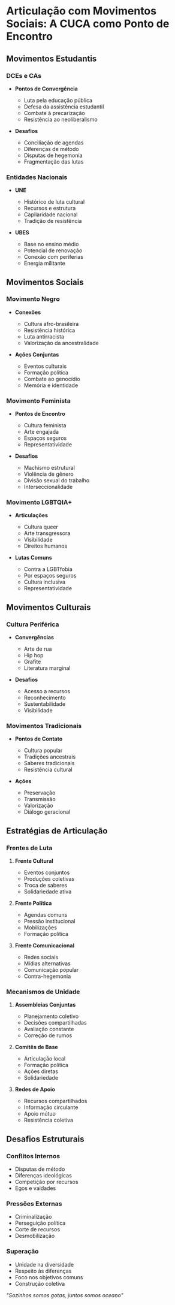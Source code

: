 # Articulação com Movimentos Sociais: A CUCA como Ponto de Encontro

## Movimentos Estudantis

### DCEs e CAs
- **Pontos de Convergência**
  - Luta pela educação pública
  - Defesa da assistência estudantil
  - Combate à precarização
  - Resistência ao neoliberalismo

- **Desafios**
  - Conciliação de agendas
  - Diferenças de método
  - Disputas de hegemonia
  - Fragmentação das lutas

### Entidades Nacionais
- **UNE**
  - Histórico de luta cultural
  - Recursos e estrutura
  - Capilaridade nacional
  - Tradição de resistência

- **UBES**
  - Base no ensino médio
  - Potencial de renovação
  - Conexão com periferias
  - Energia militante

## Movimentos Sociais

### Movimento Negro
- **Conexões**
  - Cultura afro-brasileira
  - Resistência histórica
  - Luta antirracista
  - Valorização da ancestralidade

- **Ações Conjuntas**
  - Eventos culturais
  - Formação política
  - Combate ao genocídio
  - Memória e identidade

### Movimento Feminista
- **Pontos de Encontro**
  - Cultura feminista
  - Arte engajada
  - Espaços seguros
  - Representatividade

- **Desafios**
  - Machismo estrutural
  - Violência de gênero
  - Divisão sexual do trabalho
  - Interseccionalidade

### Movimento LGBTQIA+
- **Articulações**
  - Cultura queer
  - Arte transgressora
  - Visibilidade
  - Direitos humanos

- **Lutas Comuns**
  - Contra a LGBTfobia
  - Por espaços seguros
  - Cultura inclusiva
  - Representatividade

## Movimentos Culturais

### Cultura Periférica
- **Convergências**
  - Arte de rua
  - Hip hop
  - Grafite
  - Literatura marginal

- **Desafios**
  - Acesso a recursos
  - Reconhecimento
  - Sustentabilidade
  - Visibilidade

### Movimentos Tradicionais
- **Pontos de Contato**
  - Cultura popular
  - Tradições ancestrais
  - Saberes tradicionais
  - Resistência cultural

- **Ações**
  - Preservação
  - Transmissão
  - Valorização
  - Diálogo geracional

## Estratégias de Articulação

### Frentes de Luta
1. **Frente Cultural**
   - Eventos conjuntos
   - Produções coletivas
   - Troca de saberes
   - Solidariedade ativa

2. **Frente Política**
   - Agendas comuns
   - Pressão institucional
   - Mobilizações
   - Formação política

3. **Frente Comunicacional**
   - Redes sociais
   - Mídias alternativas
   - Comunicação popular
   - Contra-hegemonia

### Mecanismos de Unidade

1. **Assembleias Conjuntas**
   - Planejamento coletivo
   - Decisões compartilhadas
   - Avaliação constante
   - Correção de rumos

2. **Comitês de Base**
   - Articulação local
   - Formação política
   - Ações diretas
   - Solidariedade

3. **Redes de Apoio**
   - Recursos compartilhados
   - Informação circulante
   - Apoio mútuo
   - Resistência coletiva

## Desafios Estruturais

### Conflitos Internos
- Disputas de método
- Diferenças ideológicas
- Competição por recursos
- Egos e vaidades

### Pressões Externas
- Criminalização
- Perseguição política
- Corte de recursos
- Desmobilização

### Superação
- Unidade na diversidade
- Respeito às diferenças
- Foco nos objetivos comuns
- Construção coletiva

*"Sozinhos somos gotas, juntos somos oceano"* 